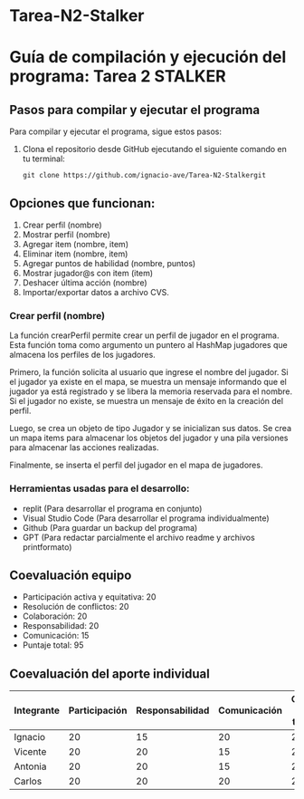 # Tarea-N2-Stalker

# Guía de compilación y ejecución del programa: Tarea 2  STALKER


## Pasos para compilar y ejecutar el programa

Para compilar y ejecutar el programa, sigue estos pasos:

1. Clona el repositorio desde GitHub ejecutando el siguiente comando en tu terminal:
    ```
    git clone https://github.com/ignacio-ave/Tarea-N2-Stalkergit
    ```


## Opciones que funcionan:
1.  Crear perfil (nombre)
2.  Mostrar perfil (nombre)
3.  Agregar item (nombre, item)
4.  Eliminar item (nombre, item)
5.  Agregar puntos de habilidad (nombre, puntos)
6.  Mostrar jugador@s con item (item)
7.  Deshacer última acción (nombre)
8.  Importar/exportar datos a archivo CVS.

### Crear perfil (nombre)
La función crearPerfil permite crear un perfil de jugador en el programa. Esta función toma como argumento un puntero al HashMap jugadores que almacena los perfiles de los jugadores.

Primero, la función solicita al usuario que ingrese el nombre del jugador. Si el jugador ya existe en el mapa, se muestra un mensaje informando que el jugador ya está registrado y se libera la memoria reservada para el nombre. Si el jugador no existe, se muestra un mensaje de éxito en la creación del perfil.

Luego, se crea un objeto de tipo Jugador y se inicializan sus datos. Se crea un mapa items para almacenar los objetos del jugador y una pila versiones para almacenar las acciones realizadas.

Finalmente, se inserta el perfil del jugador en el mapa de jugadores.

### Herramientas usadas para el desarrollo:
  - replit (Para desarrollar el programa en conjunto)
  - Visual Studio Code (Para desarrollar el programa individualmente)
  - Github (Para guardar un backup del programa)
  - GPT (Para redactar parcialmente el archivo readme y archivos printformato)

## Coevaluación equipo
- Participación activa y equitativa: 20 
- Resolución de conflictos: 20
- Colaboración: 20 
- Responsabilidad: 20 
- Comunicación: 15
- Puntaje total: 95

## Coevaluación del aporte individual
| Integrante | Participación | Responsabilidad | Comunicación | Calidad del trabajo | Trabajo en equipo | Pje Total |
|------------|--------------|----------------|--------------|------------------|------------------|------------------|
| Ignacio    | 20           | 15             |  20          | 20               | 20               | 95               |
| Vicente    | 20           | 20             |  15          | 20               | 20               | 95               |
| Antonia    | 20           | 20             |  15          | 20               | 20               | 95               |
| Carlos     | 20           | 20             |  20          | 20               | 20               | 100               |

